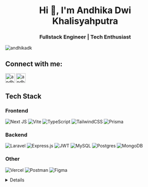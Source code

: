 <h1 align="center">Hi 👋, I'm Andhika Dwi Khalisyahputra</h1>
<h3 align="center">Fullstack Engineer | Tech Enthusiast</h3>

<p align="left"> <img src="https://komarev.com/ghpvc/?username=andhikadk&label=Profile%20views&color=0e75b6&style=flat" alt="andhikadk" /> </p>

## Connect with me:

<p align="left">
<a href="https://linkedin.com/in/andhikadk" target="blank"><img align="center" src="https://www.linkedin.com/favicon.ico" alt="andhikadk" height="30" width="30" /></a>
<a href="https://andhikadk.my.id" target="blank"><img align="center" src="https://andhikadk.my.id/favicon.ico" alt="andhika dwi khalisyahputra" height="30" width="30" /></a>
</p>

## Tech Stack

### Frontend
![Next JS](https://img.shields.io/badge/Next-black?style=for-the-badge&logo=next.js&logoColor=white)
![Vite](https://img.shields.io/badge/vite-%23646CFF.svg?style=for-the-badge&logo=vite&logoColor=white)
![TypeScript](https://img.shields.io/badge/typescript-%23007ACC.svg?style=for-the-badge&logo=typescript&logoColor=white)
![TailwindCSS](https://img.shields.io/badge/tailwindcss-%2338B2AC.svg?style=for-the-badge&logo=tailwind-css&logoColor=white)
![Prisma](https://img.shields.io/badge/Prisma-3982CE?style=for-the-badge&logo=Prisma&logoColor=white)

### Backend
![Laravel](https://img.shields.io/badge/laravel-%23FF2D20.svg?style=for-the-badge&logo=laravel&logoColor=white)
![Express.js](https://img.shields.io/badge/express.js-%23404d59.svg?style=for-the-badge&logo=express&logoColor=%2361DAFB)
![JWT](https://img.shields.io/badge/JWT-black?style=for-the-badge&logo=JSON%20web%20tokens)
![MySQL](https://img.shields.io/badge/mysql-%2300f.svg?style=for-the-badge&logo=mysql&logoColor=white)
![Postgres](https://img.shields.io/badge/postgres-%23316192.svg?style=for-the-badge&logo=postgresql&logoColor=white)
![MongoDB](https://img.shields.io/badge/MongoDB-%234ea94b.svg?style=for-the-badge&logo=mongodb&logoColor=white)

### Other
![Vercel](https://img.shields.io/badge/vercel-%23000000.svg?style=for-the-badge&logo=vercel&logoColor=white)
![Postman](https://img.shields.io/badge/Postman-FF6C37?style=for-the-badge&logo=postman&logoColor=white)
![Figma](https://img.shields.io/badge/figma-%23F24E1E.svg?style=for-the-badge&logo=figma&logoColor=white)

<details>
<p align="center">

## Top Languages

![andhikadk's Top Languages](https://github-readme-stats.vercel.app/api/top-langs/?username=andhikadk&theme=dark&show_icons=true&hide_border=true&layout=compact)

## Streak

![andhikadk's Streak](https://github-readme-streak-stats.herokuapp.com/?user=andhikadk&theme=dark&hide_border=true)

## Stats

![andhikadk's Stats](https://github-readme-stats.vercel.app/api?username=andhikadk&theme=dark&show_icons=true&hide_border=true&count_private=true)
</p>
</details>


